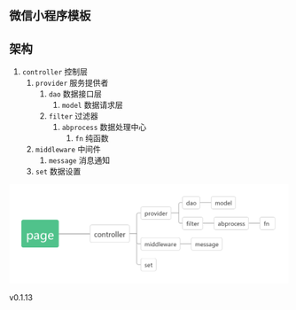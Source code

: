 ## 微信小程序模板


## 架构

1. `controller` 控制层
    1. `provider` 服务提供者
        1. `dao` 数据接口层
            1. `model` 数据请求层
        2. `filter` 过滤器
            1. `abprocess` 数据处理中心
                1. `fn` 纯函数
    2. `middleware` 中间件
        1. `message` 消息通知
    3. `set` 数据设置



![](./img/page.png)

v0.1.13
